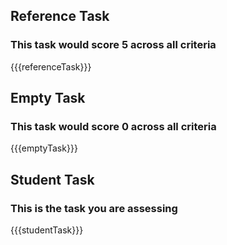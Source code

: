 ## Reference Task

### This task would score 5 across all criteria

{{{referenceTask}}}

## Empty Task

### This task would score 0 across all criteria

{{{emptyTask}}}

## Student Task

### This is the task you are assessing

{{{studentTask}}}
